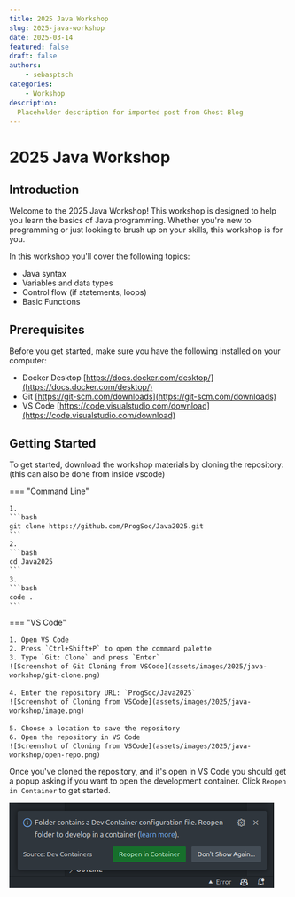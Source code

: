 ```yaml
---
title: 2025 Java Workshop
slug: 2025-java-workshop
date: 2025-03-14
featured: false
draft: false
authors:
    - sebasptsch
categories:
    - Workshop
description:
  Placeholder description for imported post from Ghost Blog 
---
```


# 2025 Java Workshop

## Introduction

Welcome to the 2025 Java Workshop! This workshop is designed to help you learn the basics of Java programming. Whether you're new to programming or just looking to brush up on your skills, this workshop is for you.

In this workshop you'll cover the following topics:

* Java syntax
* Variables and data types
* Control flow (if statements, loops)
* Basic Functions

<!-- more -->

## Prerequisites

Before you get started, make sure you have the following installed on your computer:

* Docker Desktop [https://docs.docker.com/desktop/](https://docs.docker.com/desktop/)
* Git [https://git-scm.com/downloads](https://git-scm.com/downloads)
* VS Code [https://code.visualstudio.com/download](https://code.visualstudio.com/download)

## Getting Started

To get started, download the workshop materials by cloning the repository: (this can also be done from inside vscode)

=== "Command Line"

    1. 
    ```bash
    git clone https://github.com/ProgSoc/Java2025.git
    ```
    2. 
    ```bash
    cd Java2025
    ```
    3. 
    ```bash
    code .
    ```

=== "VS Code"
    
    1. Open VS Code
    2. Press `Ctrl+Shift+P` to open the command palette
    3. Type `Git: Clone` and press `Enter`
    ![Screenshot of Git Cloning from VSCode](assets/images/2025/java-workshop/git-clone.png)

    4. Enter the repository URL: `ProgSoc/Java2025`
    ![Screenshot of Cloning from VSCode](assets/images/2025/java-workshop/image.png)

    5. Choose a location to save the repository
    6. Open the repository in VS Code
    ![Screenshot of Cloning from VSCode](assets/images/2025/java-workshop/open-repo.png)
    


Once you've cloned the repository, and it's open in VS Code you should get a popup asking if you want to open the development container. Click `Reopen in Container` to get started.

![Reopen in Container](assets/images/2025/java-workshop/reopen-in-container.png)

